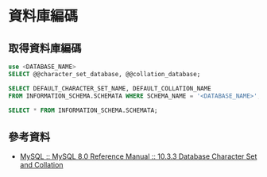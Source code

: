 # 資料庫編碼

## 取得資料庫編碼

```sql
use <DATABASE_NAME>
SELECT @@character_set_database, @@collation_database;
```

```sql
SELECT DEFAULT_CHARACTER_SET_NAME, DEFAULT_COLLATION_NAME
FROM INFORMATION_SCHEMA.SCHEMATA WHERE SCHEMA_NAME = '<DATABASE_NAME>';
```

```sql
SELECT * FROM INFORMATION_SCHEMA.SCHEMATA;
```

## 參考資料
* [MySQL :: MySQL 8.0 Reference Manual :: 10.3.3 Database Character Set and Collation](https://dev.mysql.com/doc/refman/8.0/en/charset-database.html)